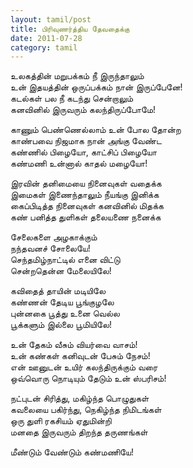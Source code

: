 ```yaml
---
layout: tamil/post
title: பிரிவுணர்த்திய தேவதைக்கு
date: 2011-07-28
category: tamil
---
```


உலகத்தின் மறுபக்கம் நீ இருந்தாலும் <br/>
உன் இதயத்தின் ஒருப்பக்கம் நான் இருப்பேனே! <br/>
கடல்கள் பல நீ கடந்து சென்றாலும் <br/>
கனவினில் இருவரும் கலந்திருப்போமே!

காணும் பெண்ணெல்லாம் உன் போல தோன்ற <br/>
காண்பவை நிஜமாக நான் அங்கு வேண்ட <br/>
கண்ணில் பிழையோ, காட்சிப் பிழையோ <br/>
கண்மணி உன்னால் காதல் மழையோ!

இரவின் தனிமையை நினைவுகள் வதைக்க <br/>
இமைகள் இணைந்தாலும் நீயங்கு இனிக்க <br/>
கைப்பிடித்த நினைவுகள் கனவினில் மிதக்க <br/>
கண் பனித்த துளிகள் தலையணை நனைக்க

சேலைகளை அழகாக்கும் <br/>
நந்தவனச் சோலையே! <br/>
செந்தமிழ்நாட்டில் எனை விட்டு <br/>
சென்றதென்ன மேலையிலே!

கவிதைத் தாயின் மடியிலே <br/>
கண்ணன் தேடிய பூங்குழலே <br/>
புன்னகை பூத்து உனை வெல்ல <br/>
பூக்களும் இல்லை பூமியிலே!

உன் தேகம் வீசும் வியர்வை வாசம்! <br/>
உன் கண்கள் கனிவுடன் பேசும் நேசம்! <br/>
என் ஊனுடன் உயிர் கலந்திருக்கும் வரை <br/>
ஒவ்வொரு நொடியும் தேடும் உன் ஸ்பரிசம்!

நட்புடன் சிரித்து, மகிழ்ந்த பொழுதுகள் <br/>
கவலையை பகிர்ந்து, நெகிழ்ந்த நிமிடங்கள் <br/>
ஒரு துளி ரகசியம் ஏதுமின்றி <br/>
மனதை இருவரும் திறந்த தருணங்கள்

மீண்டும் வேண்டும் கண்மணியே!
